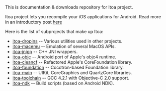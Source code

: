 This is documentation & downloads repository for Itoa project.

Itoa project lets you recompile your iOS applications for Android. Read more in an introductory post [here](http://itoaproject.blogspot.com)

Here is the list of subprojects that make up Itoa:

* [itoa-dropins](http://github.com/DmitrySkiba/itoa-dropins) -- Various utilities used in other projects.
* [itoa-macemu](http://github.com/DmitrySkiba/itoa-macemu) -- Emulation of several MacOS APIs.
* [itoa-jnipp](http://github.com/DmitrySkiba/itoa-jnipp) -- C++ JNI wrappers.
* [itoa-objc](http://github.com/DmitrySkiba/itoa-objc) -- Android port of Apple's objc4 runtime.
* [itoa-cleancf](http://github.com/DmitrySkiba/itoa-cleancf) -- Refactored Apple's CoreFoundation library.
* [itoa-foundation](http://github.com/DmitrySkiba/itoa-foundation) -- Cocotron-based Foundation library.
* [itoa-main](http://github.com/DmitrySkiba/itoa-main) -- UIKit, CoreGraphics and QuartzCore libraries.
* [itoa-toolchain](http://github.com/DmitrySkiba/itoa-toolchain) -- GCC 4.2.1 with Objective-C 2.0 support.
* [itoa-ndk](http://github.com/DmitrySkiba/itoa-ndk) -- Build scripts (based on Android NDK).

